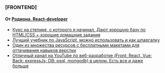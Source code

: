 
### [FRONTEND]

#### От [Родиона, React-developer](https://t.me/keyrea_dy)

- [Курс на степике, с которого я начинал. Дают хорошую базу по HTML/CSS + хорошие домашние задания](http://stepik.org/course/38218)
- [Лучший учебник по JavaScript, можно использовать и как шпаргалку](https://learn.javascript.ru/)
- [Один из множества ресурсов с бесплатными макетами для оттачивания навыков верстки](https://verstaem.online/blog/besplatnye-makety-figma-dlya-verstki-sajta/)
- [Отличный канал на YouTube по веб-разработке (Front: React, Vue; Back: expressJs; DB: psql, mongodb) в целом. Есть все и даже больше](https://www.youtube.com/@UlbiTV)
